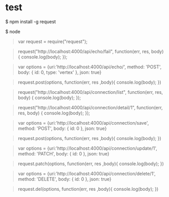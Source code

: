 # test
$ npm install -g request

$ node
> var request = require("request");

> request("http://localhost:4000/api/echo/fail", function(err, res, body) { console.log(body); });

> var options = {uri:'http://localhost:4000/api/echo/', method: 'POST', body: { id: 0, type: 'vertex' }, json: true}

> request.post(options, function(err, res ,body){ console.log(body); })

> request("http://localhost:4000/api/connection/list", function(err, res, body) { console.log(body); });

> request("http://localhost:4000/api/connection/detail/1", function(err, res, body) { console.log(body); });

> var options = {uri:'http://localhost:4000/api/connection/save', method: 'POST', body: { id: 0 }, json: true}

> request.post(options, function(err, res ,body){ console.log(body); })

> var options = {uri:'http://localhost:4000/api/connection/update/1', method: 'PATCH', body: { id: 0 }, json: true}

> request.patch(options, function(err, res ,body){ console.log(body); })

> var options = {uri:'http://localhost:4000/api/connection/delete/1', method: 'DELETE', body: { id: 0 }, json: true}

> request.del(options, function(err, res ,body){ console.log(body); })



